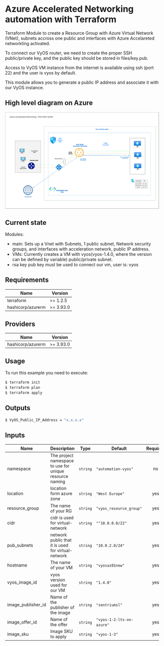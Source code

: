 # Azure Accelerated Networking automation with Terraform

Terraform Module to create a Resource Group  with Azure Virtual Network (VNet), subnets accross one public
and interfaces with Azure Accelareted networkting activated.

To connect our VyOS router, we need to create the proper SSH public/private key, and the public key should be stored in files/key.pub.

Access to VyOS VM instance from the internet is available using ssh (port 22) and the user is vyos by default.

This module allows you to generate a public IP address and associate it with our VyOS instance.

## High level diagram on Azure

![Diagram](img/azurenetacceleartion.png)

## Current state

Modules:

- main: Sets up a Vnet with Subnets, 1 public subnet, Network security groups, and interfaces with acceleration network, public IP address.
- VMs: Currently creates a VM with vyos(vyos-1.4.0, where the version can be defined by variable) public/private subnet.
- rsa key pub key must be used to connect our vm, user is: vyos


## Requirements

| Name | Version |
|------|---------|
| terraform | >= 1.2.5 |
| hashicorp/azurerm | >= 3.93.0 |

## Providers

| Name | Version |
|------|---------|
| hashicorp/azurerm | >= 3.93.0 |

## Usage

To run this example you need to execute:

```bash
$ terraform init
$ terraform plan
$ terraform apply
```
## Outputs
```bash
$ VyOS_Public_IP_Address = "x.x.x.x"
```

## Inputs

| Name | Description | Type | Default | Required |
|------|-------------|------|---------|:--------:|
| namespace | The project namespace to use for unique resource naming | `string` | `"automation-vyos"` | no |
| location | location form azure zone  | `string` | `"West Europe"` | yes |
| resource_group | The name of your RG| `string` | `"vyos_resource_group"` | yes |
| cidr | cidr is used for virtual-network| `string` | `""10.0.0.0/22"` | yes |
| pub_subnets | network public that it is used for virtual-network| `string` | `"10.0.2.0/24"` | yes |
| hostname | The name of your VM | `string` | `"vyosaz01new"` | yes |
| vyos_image_id | vyos version used for our VM | `string` | `"1.4.0"` | yes |
| image_publisher_id | Name of the publisher of the image| `string` | `"sentriumsl"` | yes |
| image_offer_id | Name of the offer | `string` | `"vyos-1-2-lts-on-azure"` | yes |
| image_sku | Image SKU to apply | `string` | `"vyos-1-3"` | yes |
